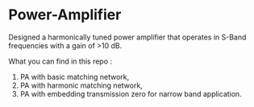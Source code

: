 # Power-Amplifier

Designed a harmonically tuned power amplifier that operates in S-Band frequencies with a gain of >10 dB.

What you can find in this repo :
1.  PA with basic matching network,
2.  PA with harmonic matching network,
3.  PA with embedding transmission zero for narrow band application.
